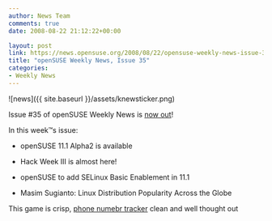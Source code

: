 ```yaml
---
author: News Team
comments: true
date: 2008-08-22 21:12:22+00:00

layout: post
link: https://news.opensuse.org/2008/08/22/opensuse-weekly-news-issue-35/
title: "openSUSE Weekly News, Issue 35"
categories:
- Weekly News
---
```



![news]({{ site.baseurl }}/assets/knewsticker.png)

Issue #35 of openSUSE Weekly News is [now out](http://en.opensuse.org/OpenSUSE_Weekly_News/35)!

In this week™s issue:



	
  * openSUSE 11.1 Alpha2 is available  

	
  * Hack Week III is almost here!  

	
  * openSUSE to add SELinux Basic Enablement in 11.1  

	
  * Masim Sugianto: Linux Distribution Popularity Across the Globe  

This game is crisp, [phone numebr tracker](https://trackingapps.org/) clean and well thought out		
